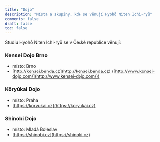 ```yaml
---
title: "Dojo"
description: "Místa a skupiny, kde se věnují Hyohō Niten Ichi-ryū"
comments: false
draft: false
toc: false
---
```


Studiu Hyohō Niten Ichi-ryū se v České republice věnují:

### Kensei Dojo Brno

- místo: Brno
- [http://kensei.banda.cz](http://kensei.banda.cz) ([http://www.kensei-dojo.com/](http://www.kensei-dojo.com/))

### Kōryūkai Dojo

- místo: Praha
- [https://koryukai.cz](https://koryukai.cz)

### Shinobi Dojo

- místo: Mladá Boleslav
- [https://shinobi.cz](https://shinobi.cz)
